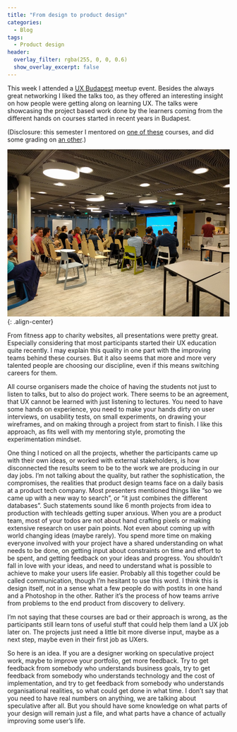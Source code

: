 ```yaml
---
title: "From design to product design"
categories:
  - Blog
tags:
  - Product design
header:
  overlay_filter: rgba(255, 0, 0, 0.6)
  show_overlay_excerpt: false
---
```


This week I attended a [UX Budapest](http://www.meetup.com/UXbudapest/events/222786346/) meetup event. Besides the always great networking I liked the talks too, as they offered an interesting insight on how people were getting along on learning UX. The talks were showcasing the project based work done by the learners coming from the different hands on courses started in recent years in Budapest.

(Disclosure: this semester I mentored on [one of these](http://www.uxkepzes.hu/intenziv) courses, and did some grading on [an other](http://www.ait-budapest.com/user-interface-design).)

![image-center](/assets/images/2016-06-18-From-design-to-product-design.jpeg){: .align-center}

From fitness app to charity websites, all presentations were pretty great. Especially considering that most participants started their UX education quite recently. I may explain this quality in one part with the improving teams behind these courses. But it also seems that more and more very talented people are choosing our discipline, even if this means switching careers for them.

All course organisers made the choice of having the students not just to listen to talks, but to also do project work. There seems to be an agreement, that UX cannot be learned with just listening to lectures. You need to have some hands on experience, you need to make your hands dirty on user interviews, on usability tests, on small experiments, on drawing your wireframes, and on making through a project from start to finish. I like this approach, as fits well with my mentoring style, promoting the experimentation mindset.

One thing I noticed on all the projects, whether the participants came up with their own ideas, or worked with external stakeholders, is how disconnected the results seem to be to the work we are producing in our day jobs. I’m not talking about the quality, but rather the sophistication, the compromises, the realities that product design teams face on a daily basis at a product tech company. Most presenters mentioned things like “so we came up with a new way to search”, or “it just combines the different databases”. Such statements sound like 6 month projects from idea to production with techleads getting super anxious. When you are a product team, most of your todos are not about hand crafting pixels or making extensive research on user pain points. Not even about coming up with world changing ideas (maybe rarely). You spend more time on making everyone involved with your project have a shared understanding on what needs to be done, on getting input about constraints on time and effort to be spent, and getting feedback on your ideas and progress. You shouldn’t fall in love with your ideas, and need to understand what is possible to achieve to make your users life easier. Probably all this together could be called communication, though I’m hesitant to use this word. I think this is design itself, not in a sense what a few people do with postits in one hand and a Photoshop in the other. Rather it’s the process of how teams arrive from problems to the end product from discovery to delivery.

I’m not saying that these courses are bad or their approach is wrong, as the participants still learn tons of useful stuff that could help them land a UX job later on. The projects just need a little bit more diverse input, maybe as a next step, maybe even in their first job as UXers.

So here is an idea. If you are a designer working on speculative project work, maybe to improve your portfolio, get more feedback. Try to get feedback from somebody who understands business goals, try to get feedback from somebody who understands technology and the cost of implementation, and try to get feedback from somebody who understands organisational realities, so what could get done in what time. I don’t say that you need to have real numbers on anything, we are talking about speculative after all. But you should have some knowledge on what parts of your design will remain just a file, and what parts have a chance of actually improving some user’s life.
